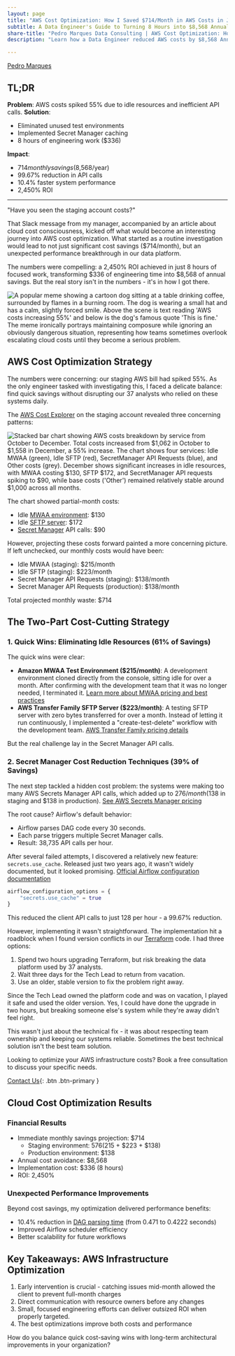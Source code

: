 ```yaml
---
layout: page
title: "AWS Cost Optimization: How I Saved $714/Month in AWS Costs in Just 8 Hours"
subtitle: A Data Engineer's Guide to Turning 8 Hours into $8,568 Annual AWS Savings
share-title: "Pedro Marques Data Consulting | AWS Cost Optimization: How I Saved $714/Month in AWS Costs in Just 8 Hours"
description: "Learn how a Data Engineer reduced AWS costs by $8,568 Annual through Secret Manager optimization and resource management. Real-world case study with actionable steps for CTOs and Engineering Leaders."

---
```


<!--
Tags:
#AWSOptimization #CloudCosts #DataEngineering #DevOps #CloudArchitecture
-->

[Pedro Marques](https://www.linkedin.com/in/paguasmar/)

## TL;DR

**Problem**: AWS costs spiked 55% due to idle resources and inefficient API calls.
**Solution**:
- Eliminated unused test environments
- Implemented Secret Manager caching
- 8 hours of engineering work ($336)

**Impact**:
- $714 monthly savings ($8,568/year)
- 99.67% reduction in API calls
- 10.4% faster system performance
- 2,450% ROI

---

"Have you seen the staging account costs?"

That Slack message from my manager, accompanied by an article about cloud cost consciousness, kicked off what would become an interesting journey into AWS cost optimization. What started as a routine investigation would lead to not just significant cost savings ($714/month), but an unexpected performance breakthrough in our data platform.

The numbers were compelling: a 2,450% ROI achieved in just 8 hours of focused work, transforming $336 of engineering time into $8,568 of annual savings. But the real story isn't in the numbers - it's in how I got there.

![A popular meme showing a cartoon dog sitting at a table drinking coffee, surrounded by flames in a burning room. The dog is wearing a small hat and has a calm, slightly forced smile. Above the scene is text reading 'AWS costs increasing 55%' and below is the dog's famous quote 'This is fine.' The meme ironically portrays maintaining composure while ignoring an obviously dangerous situation, representing how teams sometimes overlook escalating cloud costs until they become a serious problem.](/imgs/case-studies/saved-aws-costs/meme_this_is_fine.jpg)
## AWS Cost Optimization Strategy

The numbers were concerning: our staging AWS bill had spiked 55%. As the only engineer tasked with investigating this, I faced a delicate balance: find quick savings without disrupting our 37 analysts who relied on these systems daily.

The [AWS Cost Explorer](https://aws.amazon.com/blogs/aws-cloud-financial-management/tips-and-tricks-for-exploring-your-data-in-aws-cost-explorer-part-2/) on the staging account revealed three concerning patterns:

![Stacked bar chart showing AWS costs breakdown by service from October to December. Total costs increased from $1,062 in October to $1,558 in December, a 55% increase. The chart shows four services: Idle MWAA (green), Idle SFTP (red), SecretManager API Requests (blue), and Other costs (grey). December shows significant increases in idle resources, with MWAA costing $130, SFTP $172, and SecretManager API requests spiking to $90, while base costs ('Other') remained relatively stable around $1,000 across all months.](/imgs/case-studies/saved-aws-costs/aws_services_cost_dist_by_month.png)

The chart showed partial-month costs:

- Idle [MWAA environment](https://aws.amazon.com/managed-workflows-for-apache-airflow/): $130
- Idle [SFTP server](https://aws.amazon.com/aws-transfer-family/): $172
- [Secret Manager](https://aws.amazon.com/secrets-manager/) API calls: $90

However, projecting these costs forward painted a more concerning picture. If left unchecked, our monthly costs would have been:

- Idle MWAA (staging): $215/month
- Idle SFTP (staging): $223/month
- Secret Manager API Requests (staging): $138/month
- Secret Manager API Requests (production): $138/month

Total projected monthly waste: $714

## The Two-Part Cost-Cutting Strategy

### 1. Quick Wins: Eliminating Idle Resources (61% of Savings)

The quick wins were clear:

- **Amazon MWAA Test Environment ($215/month)**: A development environment cloned directly from the console, sitting idle for over a month. After confirming with the development team that it was no longer needed, I terminated it. [Learn more about MWAA pricing and best practices](https://docs.aws.amazon.com/mwaa/latest/userguide/best-practices.html)
- **AWS Transfer Family SFTP Server ($223/month)**: A testing SFTP server with zero bytes transferred for over a month. Instead of letting it run continuously, I implemented a "create-test-delete" workflow with the development team. [AWS Transfer Family pricing details](https://aws.amazon.com/aws-transfer-family/pricing/)

But the real challenge lay in the Secret Manager API calls.
### 2. Secret Manager Cost Reduction Techniques (39% of Savings)

The next step tackled a hidden cost problem: the systems were making too many AWS Secrets Manager API calls, which added up to $276/month ($138 in staging and $138 in production). [See AWS Secrets Manager pricing](https://aws.amazon.com/secrets-manager/pricing/)

The root cause? Airflow's default behavior:

- Airflow parses DAG code every 30 seconds.
- Each parse triggers multiple Secret Manager calls.
- Result: 38,735 API calls per hour.

After several failed attempts, I discovered a relatively new feature: `secrets.use_cache`. Released just two years ago, it wasn't widely documented, but it looked promising. [Official Airflow configuration documentation](https://airflow.apache.org/docs/apache-airflow/stable/configurations-ref.html#use-cache)

```terraform
airflow_configuration_options = {
	"secrets.use_cache" = true
}
```

This reduced the client API calls to just 128 per hour - a 99.67% reduction.

However, implementing it wasn't straightforward. The implementation hit a roadblock when I found version conflicts in our [Terraform](https://www.terraform.io/) code. I had three options:

1. Spend two hours upgrading Terraform, but risk breaking the data platform used by 37 analysts.
2. Wait three days for the Tech Lead to return from vacation.
3. Use an older, stable version to fix the problem right away.

Since the Tech Lead owned the platform code and was on vacation, I played it safe and used the older version. Yes, I could have done the upgrade in two hours, but breaking someone else's system while they're away didn't feel right.

This wasn't just about the technical fix - it was about respecting team ownership and keeping our systems reliable. Sometimes the best technical solution isn't the best team solution.

Looking to optimize your AWS infrastructure costs? Book a free consultation to discuss your specific needs.

[Contact Us](/contact){: .btn .btn-primary }

## Cloud Cost Optimization Results

### Financial Results

- Immediate monthly savings projection: $714
    - Staging environment: $576 ($215 + $223 + $138)
    - Production environment: $138
- Annual cost avoidance: $8,568
- Implementation cost: $336 (8 hours)
- ROI: 2,450%

### Unexpected Performance Improvements

Beyond cost savings, my optimization delivered performance benefits:

- 10.4% reduction in [DAG parsing time](https://medium.com/@weih1214/deep-into-airflow-dag-processing-958c24c13dcb) (from 0.471 to 0.4222 seconds)
- Improved Airflow scheduler efficiency
- Better scalability for future workflows

## Key Takeaways: AWS Infrastructure Optimization

1. Early intervention is crucial - catching issues mid-month allowed the client to prevent full-month charges
2. Direct communication with resource owners before any changes
3. Small, focused engineering efforts can deliver outsized ROI when properly targeted.
4. The best optimizations improve both costs and performance

How do you balance quick cost-saving wins with long-term architectural improvements in your organization?